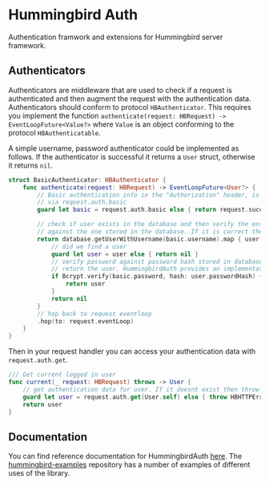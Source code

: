 # Hummingbird Auth

Authentication framwork and extensions for Hummingbird server framework.

## Authenticators

Authenticators are middleware that are used to check if a request is authenticated and then augment the request with the authentication data. Authenticators should conform to protocol `HBAuthenticator`. This requires you implement the function `authenticate(request: HBRequest) -> EventLoopFuture<Value?>` where `Value` is an object conforming to the protocol `HBAuthenticatable`.

A simple username, password authenticator could be implemented as follows. If the authenticator is successful it returns a `User` struct, otherwise it returns `nil`.
```swift
struct BasicAuthenticator: HBAuthenticator {
    func authenticate(request: HBRequest) -> EventLoopFuture<User?> {
        // Basic authentication info in the "Authorization" header, is accessible
        // via request.auth.basic
        guard let basic = request.auth.basic else { return request.success(nil) }

        // check if user exists in the database and then verify the entered password
        // against the one stored in the database. If it is correct then login in user
        return database.getUserWithUsername(basic.username).map { user -> User? in
            // did we find a user
            guard let user = user else { return nil }
            // verify password against password hash stored in database. If valid
            // return the user. HummingbirdAuth provides an implementation of Bcrypt
            if Bcrypt.verify(basic.password, hash: user.passwordHash) {
                return user
            }
            return nil
        }
        // hop back to request eventloop
        .hop(to: request.eventLoop)
    }
}
```

Then in your request handler you can access your authentication data with `request.auth.get`.
```swift
/// Get current logged in user
func current(_ request: HBRequest) throws -> User {
    // get authentication data for user. If it doesnt exist then throw unauthorized error
    guard let user = request.auth.get(User.self) else { throw HBHTTPError(.unauthorized) }
    return user
}
```

## Documentation

You can find reference documentation for HummingbirdAuth [here](https://hummingbird-project.github.io/hummingbird/current/hummingbird-auth/index.html). The [hummingbird-examples](https://github.com/hummingbird-project/hummingbird-examples) repository has a number of examples of different uses of the library.

